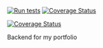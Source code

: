 [![Run tests](https://github.com/mr3nz1/my-brand-paterne-backend/actions/workflows/tests.yml/badge.svg?branch=develop)](https://github.com/mr3nz1/my-brand-paterne-backend/actions/workflows/tests.yml) [![Coverage Status](https://coveralls.io/repos/github/mr3nz1/my-brand-paterne-backend/badge.svg?branch=develop)](https://coveralls.io/github/mr3nz1/my-brand-paterne-backend?branch=develop)

[![Coverage Status](https://coveralls.io/repos/github/mr3nz1/my-brand-paterne-backend/badge.svg?branch=develop)](https://coveralls.io/github/mr3nz1/my-brand-paterne-backend?branch=develop)



Backend for my portfolio
